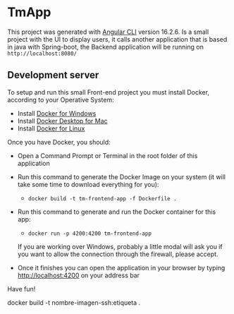 # TmApp

This project was generated with [Angular CLI](https://github.com/angular/angular-cli) version 16.2.6.
Is a small project with the UI to display users, it calls another application that is based in java
with Spring-boot, the Backend application will be running on `http://localhost:8080/`

## Development server

To setup and run this small Front-end project you must install Docker, according to your Operative System:
- Install [Docker for Windows](https://docs.docker.com/desktop/install/windows-install/) 
- Install [Docker Desktop for Mac](https://docs.docker.com/desktop/install/mac-install/)              
- Install [Docker for Linux](https://docs.docker.com/desktop/install/linux-install/)

Once you have Docker, you should:
- Open a Command Prompt or Terminal in the root folder of this application
- Run this command to generate the Docker Image on your system (it will take some time to download      everything for you):
  - `docker build -t tm-frontend-app -f Dockerfile .`



- Run this command to generate and run the Docker container for this app:
  - `docker run -p 4200:4200 tm-frontend-app`

  If you are working over Windows, probably a little modal will ask you if you want to allow the connection through the firewall, please accept.

- Once it finishes you can open the application in your browser by typing [http://localhost:4200](http://localhost:4200) on your address bar

Have fun!




docker build -t nombre-imagen-ssh:etiqueta .
